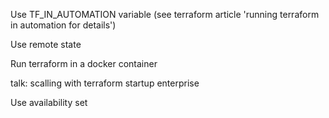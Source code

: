 Use TF_IN_AUTOMATION variable (see terraform article 'running terraform in automation for details')

Use remote state

Run terraform in a docker container 

talk: scalling with terraform startup enterprise

Use availability set